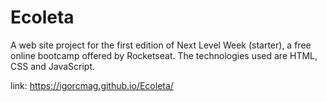 # Ecoleta
A web site project for the first edition of Next Level Week (starter), a free online bootcamp offered by Rocketseat. The technologies used are HTML, CSS and JavaScript. 

link: https://igorcmag.github.io/Ecoleta/
